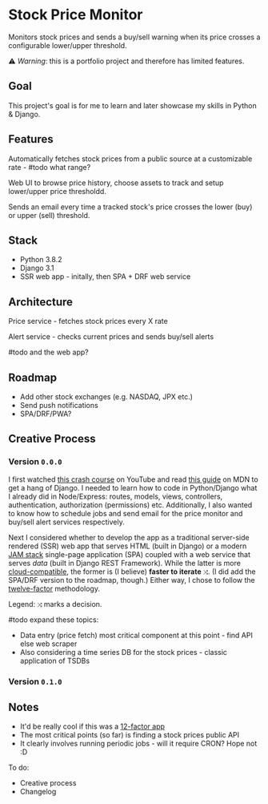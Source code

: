 # Stock Price Monitor

Monitors stock prices and sends a buy/sell warning when its price crosses a configurable lower/upper threshold.

⚠️ *Warning*: this is a portfolio project and therefore has limited features.

## Goal

This project's goal is for me to learn and later showcase my skills in Python & Django.

## Features

Automatically fetches stock prices from a public source at a customizable rate - #todo what range?

Web UI to browse price history, choose assets to track and setup lower/upper price thresholdd.

Sends an email every time a tracked stock's price crosses the lower (buy) or upper (sell) threshold.

## Stack

- Python 3.8.2
- Django 3.1
- SSR web app - initally, then SPA + DRF web service

## Architecture

Price service - fetches stock prices every X rate

Alert service - checks current prices and sends buy/sell alerts

#todo and the web app?

## Roadmap

- Add other stock exchanges (e.g. NASDAQ, JPX etc.) 
- Send push notifications
- SPA/DRF/PWA?

## Creative Process

### Version `0.0.0`

I first watched [this crash course](https://www.youtube.com/playlist?list=PL-51WBLyFTg2vW-_6XBoUpE7vpmoR3ztO) on YouTube and read [this guide](https://developer.mozilla.org/en-US/docs/Learn/Server-side/Django) on MDN to get a hang of Django. I needed to learn how to code in Python/Django what I already did in Node/Express: routes, models, views, controllers, authentication, authorization (permissions) etc. Additionally, I also wanted to know how to schedule jobs and send email for the price monitor and buy/sell alert services respectively.

Next I considered whether to develop the app as a traditional server-side rendered (SSR) web app that serves HTML (built in Django) or a modern [JAM stack](jamstack.org) single-page application (SPA) coupled with a web service that serves *data* (built in Django REST Framework). While the latter is more [cloud-compatible](jamstack.org/why-jamstack), the former is (I believe) **faster to iterate** `⤨`. (I did add the SPA/DRF version to the roadmap, though.) Either way, I chose to follow the [twelve-factor](12factor.net/) methodology.

Legend: `⤨` marks a decision.

#todo expand these topics:

- Data entry (price fetch) most critical component at this point - find API else web scraper
- Also considering a time series DB for the stock prices - classic application of TSDBs 

### Version `0.1.0`

## Notes

- It'd be really cool if this was a [12-factor app](https://12factor.net/)
- The most critical points (so far) is finding a stock prices public API
- It clearly involves running periodic jobs - will it require CRON? Hope not :D

To do:

- Creative process
- Changelog

